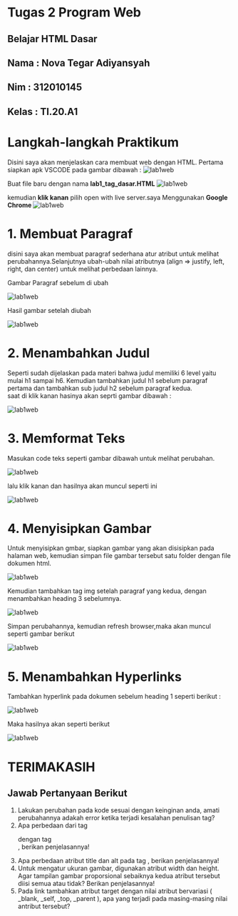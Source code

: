 #  **Tugas 2 Program Web** 

## Belajar HTML Dasar
## Nama     : Nova Tegar Adiyansyah
## Nim      : 312010145
## Kelas    : TI.20.A1

# Langkah-langkah Praktikum


Disini saya akan menjelaskan cara membuat web dengan HTML. Pertama siapkan apk VSCODE pada gambar dibawah :
 ![lab1web](ss/langkah1.png)

Buat file baru dengan nama <b>lab1_tag_dasar.HTML</b>
 ![lab1web](ss/langkah2.png)
 
kemudian <b>klik kanan</b> pilih open with live server.saya Menggunakan <b> Google Chrome </b>
![lab1web](ss/langkah3.png)


# 1. Membuat Paragraf
  
disini saya akan membuat paragraf sederhana atur atribut untuk melihat perubahannya.Selanjutnya ubah-ubah nilai atributnya (align => justify, left, right, dan center) untuk melihat
perbedaan lainnya. 

 Gambar Paragraf sebelum di ubah

![lab1web](ss/normal.png)

 Hasil gambar setelah diubah

![lab1web](ss/perubahan.png)

# 2. Menambahkan Judul 

Seperti sudah dijelaskan pada materi bahwa judul memiliki 6 level yaitu mulai h1 sampai h6.
Kemudian tambahkan judul h1 sebelum paragraf pertama dan tambahkan sub judul h2 sebelum
paragraf kedua.
<br>saat di klik kanan hasinya akan seprti gambar dibawah : 

![lab1web](ss/ss2.png)

# 3. Memformat Teks

Masukan code teks seperti gambar dibawah untuk melihat perubahan. 


![lab1web](ss/format%20teks.png)

 lalu klik kanan dan hasilnya akan muncul seperti ini 

![lab1web](ss/hasil%20format.png)

# 4. Menyisipkan Gambar

Untuk menyisipkan gmbar, siapkan gambar yang akan disisipkan pada halaman web, kemudian
simpan file gambar tersebut satu folder dengan file dokumen html.

![lab1web](ss/menyisipkan%20gambar.png)

Kemudian tambahkan tag img setelah paragraf yang kedua, dengan menambahkan heading 3
sebelumnya.

![lab1web](ss/heading3.png)

Simpan perubahannya, kemudian refresh browser,maka akan muncul seperti gambar berikut 

![lab1web](ss/ss3.png)

# 5. Menambahkan Hyperlinks

Tambahkan hyperlink pada dokumen sebelum heading 1 seperti berikut :

![lab1web](ss/hyperlinks.png)

Maka hasilnya akan seperti berikut

![lab1web](ss/ss4.png)


#               TERIMAKASIH


## Jawab Pertanyaan Berikut

1. Lakukan perubahan pada kode sesuai dengan keinginan anda, amati perubahannya adakah 
error ketika terjadi kesalahan penulisan tag?
2. Apa perbedaan dari tag <p> dengan tag <br>, berikan penjelasannya!
3. Apa perbedaan atribut title dan alt pada tag <img>, berikan penjelasannya!
4. Untuk mengatur ukuran gambar, digunakan atribut width dan height. Agar tampilan gambar 
proporsional sebaiknya kedua atribut tersebut diisi semua atau tidak? Berikan penjelasannya!
5. Pada link tambahkan atribut target dengan nilai atribut bervariasi ( _blank, _self, _top, 
_parent ), apa yang terjadi pada masing-masing nilai antribut tersebut?

